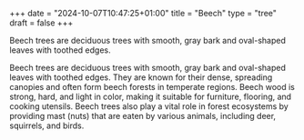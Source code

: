 +++
date = "2024-10-07T10:47:25+01:00"
title = "Beech"
type = "tree"
draft = false
+++

Beech trees are deciduous trees with smooth, gray bark and oval-shaped leaves with toothed edges.

<!--more-->

Beech trees are deciduous trees with smooth, gray bark and oval-shaped leaves with toothed edges. They are known for their dense, spreading canopies and often form beech forests in temperate regions. Beech wood is strong, hard, and light in color, making it suitable for furniture, flooring, and cooking utensils. Beech trees also play a vital role in forest ecosystems by providing mast (nuts) that are eaten by various animals, including deer, squirrels, and birds.
